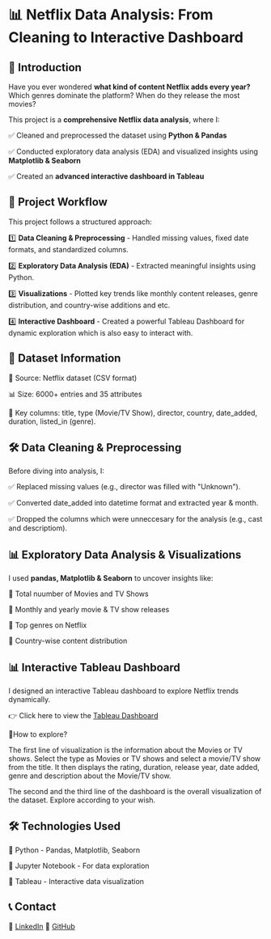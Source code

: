 # 📊 Netflix Data Analysis: From Cleaning to Interactive Dashboard 

## 📖 Introduction

Have you ever wondered **what kind of content Netflix adds every year?** Which genres dominate the platform? When do they release the most movies?

This project is a **comprehensive Netflix data analysis**, where I:

✅ Cleaned and preprocessed the dataset using **Python & Pandas**

✅ Conducted exploratory data analysis (EDA) and visualized insights using **Matplotlib & Seaborn**

✅ Created an **advanced interactive dashboard in Tableau**

## 🔄 Project Workflow

This project follows a structured approach:

1️⃣ **Data Cleaning & Preprocessing** - Handled missing values, fixed date formats, and standardized columns.

2️⃣ **Exploratory Data Analysis (EDA)** - Extracted meaningful insights using Python.

3️⃣ **Visualizations** - Plotted key trends like monthly content releases, genre distribution, and country-wise additions and etc.

4️⃣ **Interactive Dashboard** - Created a powerful Tableau Dashboard for dynamic exploration which is also easy to interact with.

## 📂 Dataset Information

📄 Source: Netflix dataset (CSV format)

📊 Size: 6000+ entries and 35 attributes

🔑 Key columns: title, type (Movie/TV Show), director, country, date_added, duration, listed_in (genre).

## 🛠️ Data Cleaning & Preprocessing

Before diving into analysis, I:

✅ Replaced missing values (e.g., director was filled with "Unknown").

✅ Converted date_added into datetime format and extracted year & month.

✅ Dropped the columns which were unneccesary for the analysis (e.g., cast and descriptiom).

## 📊 Exploratory Data Analysis & Visualizations

I used **pandas, Matplotlib & Seaborn** to uncover insights like:

📌 Total nuumber of Movies and TV Shows

📌 Monthly and yearly movie & TV show releases

📌 Top genres on Netflix

📌 Country-wise content distribution

## 📊 Interactive Tableau Dashboard

I designed an interactive Tableau dashboard to explore Netflix trends dynamically.

👉 Click here to view the [Tableau Dashboard](https://public.tableau.com/app/profile/munna.8294/viz/NetflixDataVisualization_17404996998220/Netflix)

📄How to explore? 

The first line of visualization is the information about the Movies or TV shows. Select the type as Movies or TV shows and select a movie/TV show from the title. It then displays the rating, duration, release year, date added, genre and description about the Movie/TV show.

The second and the third line of the dashboard is the overall visualization of the dataset. Explore according to your wish.

## 🛠️ Technologies Used

🔹 Python - Pandas, Matplotlib, Seaborn

🔹 Jupyter Notebook - For data exploration

🔹 Tableau - Interactive data visualization

## 📞 Contact

🔗 [LinkedIn](http://linkedin.com/in/munna-a4ab07253)
📁 [GitHub](https://github.com/Munna-Git)